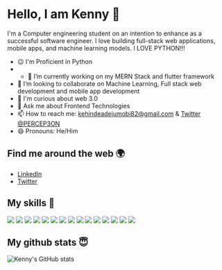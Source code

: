 # Hello, I am Kenny 👋

I'm a Computer engineering student on an intention to enhance as a successful software engineer. I love building full-stack web applications, mobile apps, and machine learning models. I LOVE PYTHON!!!

- :wink: I'm Proficient in Python
- - 🔭 I’m currently working on my MERN Stack and flutter framework
- 👯 I’m looking to collaborate on Machine Learning, Full stack web development and mobile app development
- :thinking: I'm curious about web 3.0
- 💬 Ask me about Frontend Technologies
- 📫 How to reach me: [kehindeadejumobi82@gmail.com](mailto:kehindeadejumobi82@gmail.com) & [Twitter @PERCEP3ON](https://twitter.com/PERCEP3ON)
- 😄 Pronouns: He/Him

## Find me around the web 🌍

- [LinkedIn](https://www.linkedin.com/in/kehinde-adejumobi-05799b1bb)
- [Twitter](https://twitter.com/PERCEP3ON)

## My skills 🚀
![](https://img.shields.io/badge/Python-1572B4?style=for-the-badge&logo=Python&logoColor=white)
![](https://img.shields.io/badge/HTML5-E34F26?style=for-the-badge&logo=html5&logoColor=white)
![](https://img.shields.io/badge/JavaScript-F7DF1E?style=for-the-badge&logo=javascript&logoColor=black)
![](https://img.shields.io/badge/CSS3-1572B6?style=for-the-badge&logo=css3&logoColor=black)
![](https://img.shields.io/badge/Flutter-1572B4?style=for-the-badge&logo=Flutter&logoColor=white)
![](https://img.shields.io/badge/Dart-1572C3?style=for-the-badge&logo=Dart&logoColor=white)
![](https://img.shields.io/badge/Markdown-000000?style=for-the-badge&logo=markdown&logoColor=white)
![](https://img.shields.io/badge/Node.js-43853D?style=for-the-badge&logo=node.js&logoColor=white)
![](https://img.shields.io/badge/Express.js-404D59?style=for-the-badge)
![](https://img.shields.io/badge/React-20232A?style=for-the-badge&logo=react&logoColor=61DAFB)
![](https://img.shields.io/badge/MySQL-20232A?style=for-the-badge&logo=MySQL&logoColor=61DAFB)
![](https://img.shields.io/badge/Bootstrap-563D7C?style=for-the-badge&logo=bootstrap&logoColor=white)
![](https://img.shields.io/badge/Material--UI-0081CB?style=for-the-badge&logo=material-ui&logoColor=white)
![](https://img.shields.io/badge/jQuery-0769AD?style=for-the-badge&logo=jquery&logoColor=white)
![](https://img.shields.io/badge/Netlify-00C7B7?style=for-the-badge&logo=netlify&logoColor=white)


## My github stats :innocent:
![Kenny's GitHub stats](https://github-readme-stats.vercel.app/api?username=Perception12&show_icons=true&theme=radical)


